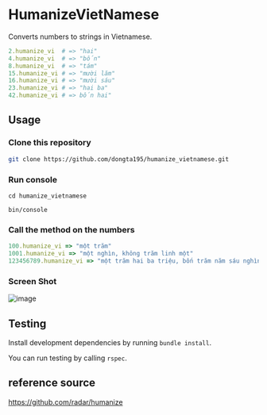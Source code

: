 # HumanizeVietNamese

Converts numbers to strings in Vietnamese.

```ruby
2.humanize_vi  # => "hai"
4.humanize_vi  # => "bốn"
8.humanize_vi  # => "tám"
15.humanize_vi # => "mười lăm"
16.humanize_vi # => "mười sáu"
23.humanize_vi # => "hai ba"
42.humanize_vi # => bốn hai"
```


## Usage

### Clone this repository

```bash
git clone https://github.com/dongta195/humanize_vietnamese.git
```

### Run console

```base 
cd humanize_vietnamese

bin/console
```

### Call the method on the numbers

```ruby
100.humanize_vi => "một trăm"
1001.humanize_vi => "một nghìn, không trăm linh một"
123456789.humanize_vi => "một trăm hai ba triệu, bốn trăm năm sáu nghìn, bảy trăm tám chín"
```

### Screen Shot

![image](https://user-images.githubusercontent.com/18382092/100545037-52268b00-328c-11eb-8e5e-baf649a958fa.png)

## Testing

Install development dependencies by running `bundle install`.

You can run testing by calling `rspec`.


## reference source

https://github.com/radar/humanize

